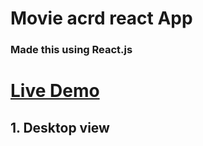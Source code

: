 # Movie acrd react App

### Made this using React.js

# [Live Demo](https://ddepu11.github.io/movie-card-react-app/)

## 1. Desktop view

